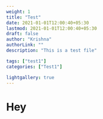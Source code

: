 ```yaml
---
weight: 1
title: "Test"
date: 2021-01-01T12:00:40+05:30
lastmod: 2021-01-01T12:00:40+05:30
draft: false
author: "Krishna"
authorLink: ""
description: "This is a test file"

tags: ["test1"]
categories: ["Test1"]

lightgallery: true
---
```


# Hey